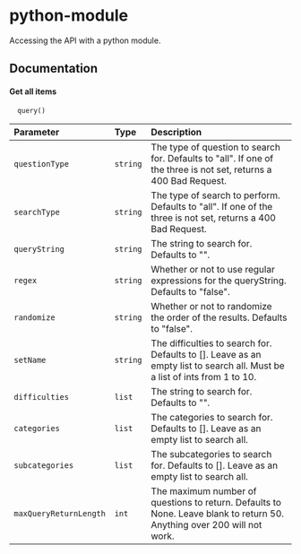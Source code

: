# python-module
Accessing the API with a python module.



## Documentation

#### Get all items

```http
  query()
```

| Parameter | Type     | Description                |
| :-------- | :------- | :------------------------- |
| `questionType` | `string` | The type of question to search for. Defaults to "all". If one of the three is not set, returns a 400 Bad Request. |
| `searchType` | `string` | The type of search to perform. Defaults to "all". If one of the three is not set, returns a 400 Bad Request. |
| `queryString` | `string` | The string to search for. Defaults to "". |
| `regex` | `string` | Whether or not to use regular expressions for the queryString. Defaults to "false". |
| `randomize` | `string` | Whether or not to randomize the order of the results. Defaults to "false". |
| `setName` | `string` | The difficulties to search for. Defaults to []. Leave as an empty list to search all. Must be a list of ints from 1 to 10. |
| `difficulties` | `list` | The string to search for. Defaults to "". |
| `categories` | `list` | The categories to search for. Defaults to []. Leave as an empty list to search all. |
| `subcategories` | `list` | The subcategories to search for. Defaults to []. Leave as an empty list to search all. |
| `maxQueryReturnLength` | `int` | The maximum number of questions to return. Defaults to None. Leave blank to return 50. Anything over 200 will not work. |
